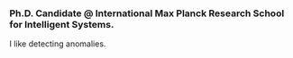 ### Ph.D. Candidate @ International Max Planck Research School for Intelligent Systems.

I like detecting anomalies.

<!--[Here](https://rodrigolpa.github.io) you will find some Anomaly Detection projects I work on in my spare time.-->


<!--
**RodrigoLPA/RodrigoLPA** is a ✨ _special_ ✨ repository because its `README.md` (this file) appears on your GitHub profile.

Here are some ideas to get you started:

- 🔭 I’m currently working on ...
- 🌱 I’m currently learning ...
- 👯 I’m looking to collaborate on ...
- 🤔 I’m looking for help with ...
- 💬 Ask me about ...
- 📫 How to reach me: ...
- 😄 Pronouns: ...
- ⚡ Fun fact: ...
-->
